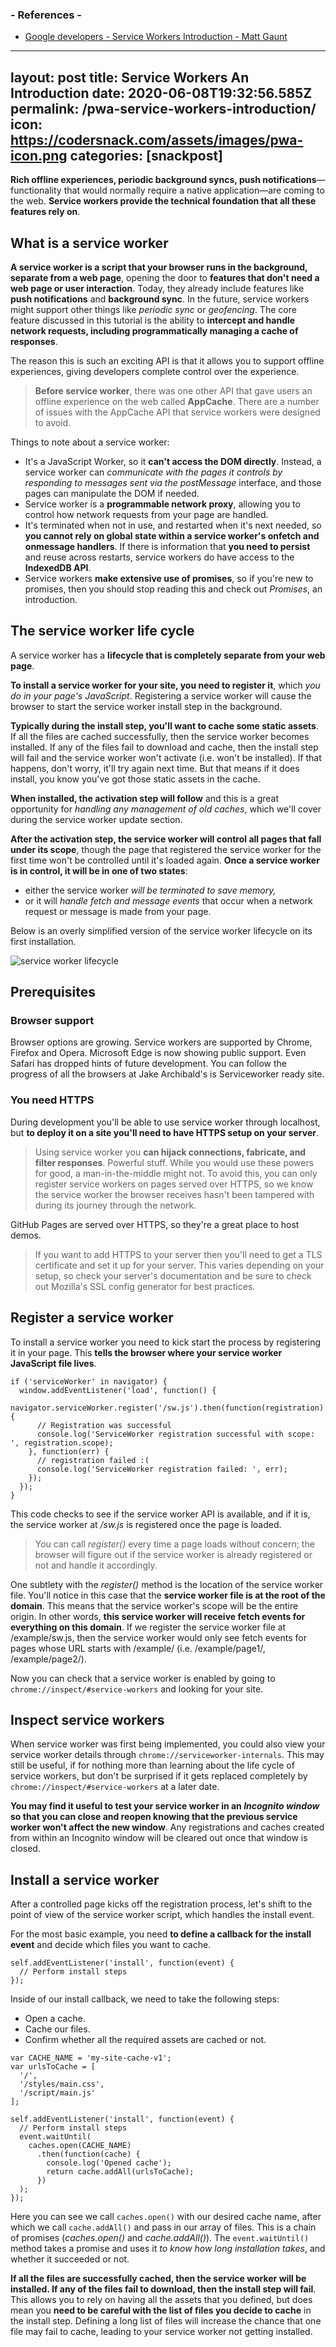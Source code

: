 
### - References -

- [Google developers - Service Workers Introduction - Matt Gaunt](https://developers.google.com/web/fundamentals/primers/service-workers)

---
layout: post
title:  Service Workers An Introduction
date:   2020-06-08T19:32:56.585Z
permalink: /pwa-service-workers-introduction/
icon: https://codersnack.com/assets/images/pwa-icon.png
categories: [snackpost]
---
**Rich offline experiences, periodic background syncs, push notifications**—functionality that would normally require a native application—are coming to the web. **Service workers provide the technical foundation that all these features rely on**.

## What is a service worker
**A service worker is a script that your browser runs in the background, separate from a web page**, opening the door to **features that don't need a web page or user interaction**. Today, they already include features like **push notifications** and **background sync**. In the future, service workers might support other things like *periodic sync* or *geofencing*. The core feature discussed in this tutorial is the ability to **intercept and handle network requests, including programmatically managing a cache of responses**.

The reason this is such an exciting API is that it allows you to support offline experiences, giving developers complete control over the experience.

> **Before service worker**, there was one other API that gave users an offline experience on the web called **AppCache**. There are a number of issues with the AppCache API that service workers were designed to avoid.

Things to note about a service worker:

- It's a JavaScript Worker, so it **can't access the DOM directly**. Instead, a service worker can *communicate with the pages it controls by responding to messages sent via the postMessage* interface, and those pages can manipulate the DOM if needed.
- Service worker is a **programmable network proxy**, allowing you to control how network requests from your page are handled.
- It's terminated when not in use, and restarted when it's next needed, so **you cannot rely on global state within a service worker's onfetch and onmessage handlers**. If there is information that **you need to persist** and reuse across restarts, service workers do have access to the **IndexedDB API**.
- Service workers **make extensive use of promises**, so if you're new to promises, then you should stop reading this and check out *Promises*, an introduction.


## The service worker life cycle
A service worker has a **lifecycle that is completely separate from your web page**.

**To install a service worker for your site, you need to register it**, which *you do in your page's JavaScript*. Registering a service worker will cause the browser to start the service worker install step in the background.

**Typically during the install step, you'll want to cache some static assets**. If all the files are cached successfully, then the service worker becomes installed. If any of the files fail to download and cache, then the install step will fail and the service worker won't activate (i.e. won't be installed). If that happens, don't worry, it'll try again next time. But that means if it does install, you know you've got those static assets in the cache.

**When installed, the activation step will follow** and this is a great opportunity for *handling any management of old caches*, which we'll cover during the service worker update section.

**After the activation step, the service worker will control all pages that fall under its scope**, though the page that registered the service worker for the first time won't be controlled until it's loaded again. **Once a service worker is in control, it will be in one of two states**: 
- either the service worker *will be terminated to save memory,*
- or it will *handle fetch and message events* that occur when a network request or message is made from your page.


Below is an overly simplified version of the service worker lifecycle on its first installation.


![service worker lifecycle](https://codersnack.com/assets/images/sw-lifecycle.png)


## Prerequisites

### Browser support

Browser options are growing. Service workers are supported by Chrome, Firefox and Opera. Microsoft Edge is now showing public support. Even Safari has dropped hints of future development. You can follow the progress of all the browsers at Jake Archibald's is Serviceworker ready site.

### You need HTTPS
During development you'll be able to use service worker through localhost, but **to deploy it on a site you'll need to have HTTPS setup on your server**.

> Using service worker you **can hijack connections, fabricate, and filter responses**. Powerful stuff. While you would use these powers for good, a man-in-the-middle might not. To avoid this, you can only register service workers on pages served over HTTPS, so we know the service worker the browser receives hasn't been tampered with during its journey through the network.

GitHub Pages are served over HTTPS, so they're a great place to host demos.

> If you want to add HTTPS to your server then you'll need to get a TLS certificate and set it up for your server. This varies depending on your setup, so check your server's documentation and be sure to check out Mozilla's SSL config generator for best practices.

## Register a service worker
To install a service worker you need to kick start the process by registering it in your page. This **tells the browser where your service worker JavaScript file lives**.

```
if ('serviceWorker' in navigator) {
  window.addEventListener('load', function() {
    navigator.serviceWorker.register('/sw.js').then(function(registration) {
      // Registration was successful
      console.log('ServiceWorker registration successful with scope: ', registration.scope);
    }, function(err) {
      // registration failed :(
      console.log('ServiceWorker registration failed: ', err);
    });
  });
}
```

This code checks to see if the service worker API is available, and if it is, the service worker at */sw.js* is registered once the page is loaded.

> You can call *register()* every time a page loads without concern; the browser will figure out if the service worker is already registered or not and handle it accordingly.

One subtlety with the *register()* method is the location of the service worker file. You'll notice in this case that the **service worker file is at the root of the domain**. This means that the service worker's scope will be the entire origin. In other words, **this service worker will receive fetch events for everything on this domain**. If we register the service worker file at /example/sw.js, then the service worker would only see fetch events for pages whose URL starts with /example/ (i.e. /example/page1/, /example/page2/).

Now you can check that a service worker is enabled by going to ```chrome://inspect/#service-workers``` and looking for your site.

## Inspect service workers

When service worker was first being implemented, you could also view your service worker details through ```chrome://serviceworker-internals```. This may still be useful, if for nothing more than learning about the life cycle of service workers, but don't be surprised if it gets replaced completely by ```chrome://inspect/#service-workers``` at a later date.

**You may find it useful to test your service worker in an *Incognito window* so that you can close and reopen knowing that the previous service worker won't affect the new window**. Any registrations and caches created from within an Incognito window will be cleared out once that window is closed.

## Install a service worker

After a controlled page kicks off the registration process, let's shift to the point of view of the service worker script, which handles the install event.

For the most basic example, you need **to define a callback for the install event** and decide which files you want to cache.

```
self.addEventListener('install', function(event) {
  // Perform install steps
});
```

Inside of our install callback, we need to take the following steps:

- Open a cache.
- Cache our files.
- Confirm whether all the required assets are cached or not.

```
var CACHE_NAME = 'my-site-cache-v1';
var urlsToCache = [
  '/',
  '/styles/main.css',
  '/script/main.js'
];

self.addEventListener('install', function(event) {
  // Perform install steps
  event.waitUntil(
    caches.open(CACHE_NAME)
      .then(function(cache) {
        console.log('Opened cache');
        return cache.addAll(urlsToCache);
      })
  );
});
```

Here you can see we call ```caches.open()``` with our desired cache name, after which we call ```cache.addAll()``` and pass in our array of files. This is a chain of promises (*caches.open()* and *cache.addAll()*). The ```event.waitUntil()``` method takes a promise and uses it *to know how long installation takes*, and whether it succeeded or not.

**If all the files are successfully cached, then the service worker will be installed. If any of the files fail to download, then the install step will fail**. This allows you to rely on having all the assets that you defined, but does mean you **need to be careful with the list of files you decide to cache** in the install step. Defining a long list of files will increase the chance that one file may fail to cache, leading to your service worker not getting installed.
